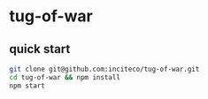 # tug-of-war

## quick start

```sh
git clone git@github.com:inciteco/tug-of-war.git
cd tug-of-war && npm install
npm start
```
